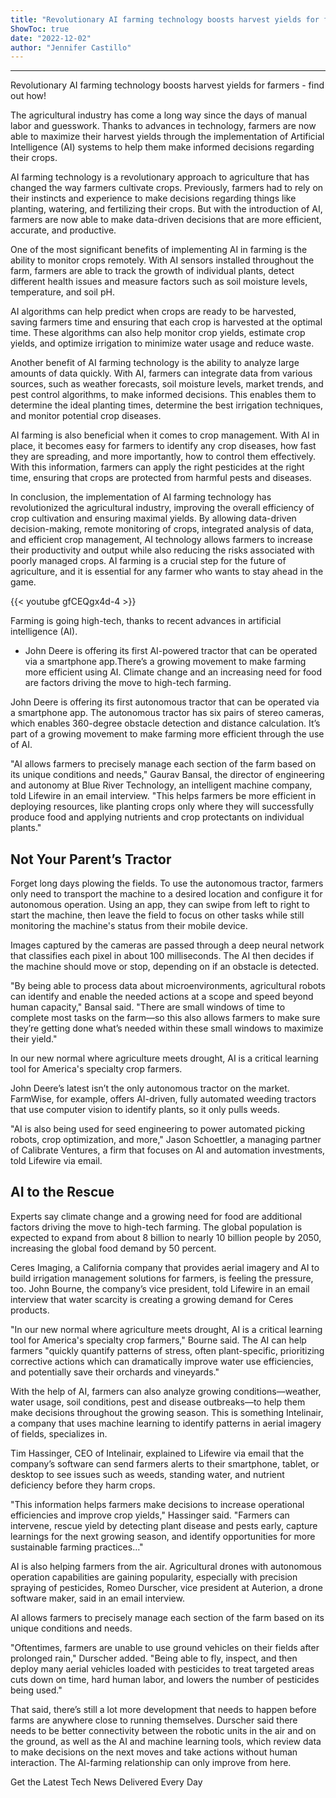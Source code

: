 ```yaml
---
title: "Revolutionary AI farming technology boosts harvest yields for farmers - find out how!"
ShowToc: true 
date: "2022-12-02"
author: "Jennifer Castillo"
---
```

*****
Revolutionary AI farming technology boosts harvest yields for farmers - find out how!

The agricultural industry has come a long way since the days of manual labor and guesswork. Thanks to advances in technology, farmers are now able to maximize their harvest yields through the implementation of Artificial Intelligence (AI) systems to help them make informed decisions regarding their crops.

AI farming technology is a revolutionary approach to agriculture that has changed the way farmers cultivate crops. Previously, farmers had to rely on their instincts and experience to make decisions regarding things like planting, watering, and fertilizing their crops. But with the introduction of AI, farmers are now able to make data-driven decisions that are more efficient, accurate, and productive.

One of the most significant benefits of implementing AI in farming is the ability to monitor crops remotely. With AI sensors installed throughout the farm, farmers are able to track the growth of individual plants, detect different health issues and measure factors such as soil moisture levels, temperature, and soil pH.

AI algorithms can help predict when crops are ready to be harvested, saving farmers time and ensuring that each crop is harvested at the optimal time. These algorithms can also help monitor crop yields, estimate crop yields, and optimize irrigation to minimize water usage and reduce waste.

Another benefit of AI farming technology is the ability to analyze large amounts of data quickly. With AI, farmers can integrate data from various sources, such as weather forecasts, soil moisture levels, market trends, and pest control algorithms, to make informed decisions. This enables them to determine the ideal planting times, determine the best irrigation techniques, and monitor potential crop diseases.

AI farming is also beneficial when it comes to crop management. With AI in place, it becomes easy for farmers to identify any crop diseases, how fast they are spreading, and more importantly, how to control them effectively. With this information, farmers can apply the right pesticides at the right time, ensuring that crops are protected from harmful pests and diseases.

In conclusion, the implementation of AI farming technology has revolutionized the agricultural industry, improving the overall efficiency of crop cultivation and ensuring maximal yields. By allowing data-driven decision-making, remote monitoring of crops, integrated analysis of data, and efficient crop management, AI technology allows farmers to increase their productivity and output while also reducing the risks associated with poorly managed crops. AI farming is a crucial step for the future of agriculture, and it is essential for any farmer who wants to stay ahead in the game.

{{< youtube gfCEQgx4d-4 >}} 




Farming is going high-tech, thanks to recent advances in artificial intelligence (AI). 

 
- John Deere is offering its first AI-powered tractor that can be operated via a smartphone app.There’s a growing movement to make farming more efficient using AI. Climate change and an increasing need for food are factors driving the move to high-tech farming.

 

John Deere is offering its first autonomous tractor that can be operated via a smartphone app. The autonomous tractor has six pairs of stereo cameras, which enables 360-degree obstacle detection and distance calculation. It’s part of a growing movement to make farming more efficient through the use of AI.

 

"AI allows farmers to precisely manage each section of the farm based on its unique conditions and needs," Gaurav Bansal, the director of engineering and autonomy at Blue River Technology, an intelligent machine company, told Lifewire in an email interview. "This helps farmers be more efficient in deploying resources, like planting crops only where they will successfully produce food and applying nutrients and crop protectants on individual plants."

 
##   Not Your Parent’s Tractor  
 

Forget long days plowing the fields. To use the autonomous tractor, farmers only need to transport the machine to a desired location and configure it for autonomous operation. Using an app, they can swipe from left to right to start the machine, then leave the field to focus on other tasks while still monitoring the machine's status from their mobile device.

 

Images captured by the cameras are passed through a deep neural network that classifies each pixel in about 100 milliseconds. The AI then decides if the machine should move or stop, depending on if an obstacle is detected.

 

"By being able to process data about microenvironments, agricultural robots can identify and enable the needed actions at a scope and speed beyond human capacity," Bansal said. "There are small windows of time to complete most tasks on the farm—so this also allows farmers to make sure they’re getting done what’s needed within these small windows to maximize their yield."

 
In our new normal where agriculture meets drought, AI is a critical learning tool for America's specialty crop farmers.
 

John Deere’s latest isn’t the only autonomous tractor on the market. FarmWise, for example, offers AI-driven, fully automated weeding tractors that use computer vision to identify plants, so it only pulls weeds.

 

"AI is also being used for seed engineering to power automated picking robots, crop optimization, and more," Jason Schoettler, a managing partner of Calibrate Ventures, a firm that focuses on AI and automation investments, told Lifewire via email.

 
##   AI to the Rescue  
 

Experts say climate change and a growing need for food are additional factors driving the move to high-tech farming. The global population is expected to expand from about 8 billion to nearly 10 billion people by 2050, increasing the global food demand by 50 percent. 

 

Ceres Imaging, a California company that provides aerial imagery and AI to build irrigation management solutions for farmers, is feeling the pressure, too. John Bourne, the company’s vice president, told Lifewire in an email interview that water scarcity is creating a growing demand for Ceres products.

 

"In our new normal where agriculture meets drought, AI is a critical learning tool for America's specialty crop farmers," Bourne said. The AI can help farmers "quickly quantify patterns of stress, often plant-specific, prioritizing corrective actions which can dramatically improve water use efficiencies, and potentially save their orchards and vineyards."

 

With the help of AI, farmers can also analyze growing conditions—weather, water usage, soil conditions, pest and disease outbreaks—to help them make decisions throughout the growing season. This is something Intelinair, a company that uses machine learning to identify patterns in aerial imagery of fields, specializes in.

 

Tim Hassinger, CEO of Intelinair, explained to Lifewire via email that the company’s software can send farmers alerts to their smartphone, tablet, or desktop to see issues such as weeds, standing water, and nutrient deficiency before they harm crops. 

 

"This information helps farmers make decisions to increase operational efficiencies and improve crop yields," Hassinger said. "Farmers can intervene, rescue yield by detecting plant disease and pests early, capture learnings for the next growing season, and identify opportunities for more sustainable farming practices…"

 

AI is also helping farmers from the air. Agricultural drones with autonomous operation capabilities are gaining popularity, especially with precision spraying of pesticides, Romeo Durscher, vice president at Auterion, a drone software maker, said in an email interview. 

 
AI allows farmers to precisely manage each section of the farm based on its unique conditions and needs.
 

"Oftentimes, farmers are unable to use ground vehicles on their fields after prolonged rain," Durscher added. "Being able to fly, inspect, and then deploy many aerial vehicles loaded with pesticides to treat targeted areas cuts down on time, hard human labor, and lowers the number of pesticides being used."

 

That said, there’s still a lot more development that needs to happen before farms are anywhere close to running themselves. Durscher said there needs to be better connectivity between the robotic units in the air and on the ground, as well as the AI and machine learning tools, which review data to make decisions on the next moves and take actions without human interaction. The AI-farming relationship can only improve from here.

 

Get the Latest Tech News Delivered Every Day




